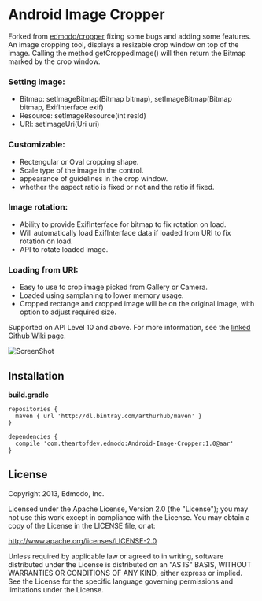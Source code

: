 Android Image Cropper
=======
Forked from [edmodo/cropper](https://github.com/edmodo/cropper) fixing some bugs and adding some features.
An image cropping tool, displays a resizable crop window on top of the image. 
Calling the method getCroppedImage() will then return the Bitmap marked by the crop window.

### Setting image:
 - Bitmap: setImageBitmap(Bitmap bitmap), setImageBitmap(Bitmap bitmap, ExifInterface exif)
 - Resource: setImageResource(int resId)
 - URI: setImageUri(Uri uri)  

### Customizable:
- Rectengular or Oval cropping shape.
- Scale type of the image in the control.
- appearance of guidelines in the crop window.
- whether the aspect ratio is fixed or not and the ratio if fixed.

### Image rotation:
- Ability to provide ExifInterface for bitmap to fix rotation on load.
- Will automatically load ExifInterface data if loaded from URI to fix rotation on load.
- API to rotate loaded image.

### Loading from URI:
- Easy to use to crop image picked from Gallery or Camera.
- Loaded using samplaning to lower memory usage.
- Cropped rectange and cropped image will be on the original image, with option to adjust required size.

Supported on API Level 10 and above.
For more information, see the [linked Github Wiki page](https://github.com/edmodo/cropper/wiki). 

![ScreenShot](https://github.com/ArthurHub/Android-Image-Cropper/blob/master/demo.jpg?raw=true)

## Installation

**build.gradle**

	repositories {
	  maven { url 'http://dl.bintray.com/arthurhub/maven' }
	}

	dependencies {
	  compile 'com.theartofdev.edmodo:Android-Image-Cropper:1.0@aar'
	}

## License

Copyright 2013, Edmodo, Inc. 

Licensed under the Apache License, Version 2.0 (the "License"); you may not use this work except in compliance with the License.
You may obtain a copy of the License in the LICENSE file, or at:

http://www.apache.org/licenses/LICENSE-2.0

Unless required by applicable law or agreed to in writing, software distributed under the License is distributed on an "AS IS" BASIS, WITHOUT WARRANTIES OR CONDITIONS OF ANY KIND, either express or implied. See the License for the specific language governing permissions and limitations under the License.
